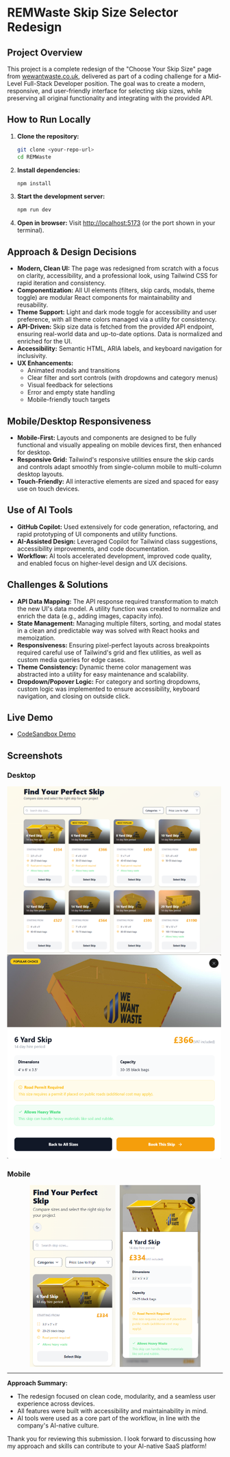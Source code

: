 # REMWaste Skip Size Selector Redesign

## Project Overview

This project is a complete redesign of the "Choose Your Skip Size" page from [wewantwaste.co.uk](https://wewantwaste.co.uk/), delivered as part of a coding challenge for a Mid-Level Full-Stack Developer position. The goal was to create a modern, responsive, and user-friendly interface for selecting skip sizes, while preserving all original functionality and integrating with the provided API.

## How to Run Locally

1. **Clone the repository:**
   ```sh
   git clone <your-repo-url>
   cd REMWaste
   ```
2. **Install dependencies:**
   ```sh
   npm install
   ```
3. **Start the development server:**
   ```sh
   npm run dev
   ```
4. **Open in browser:**
   Visit [http://localhost:5173](http://localhost:5173) (or the port shown in your terminal).

## Approach & Design Decisions

- **Modern, Clean UI:** The page was redesigned from scratch with a focus on clarity, accessibility, and a professional look, using Tailwind CSS for rapid iteration and consistency.
- **Componentization:** All UI elements (filters, skip cards, modals, theme toggle) are modular React components for maintainability and reusability.
- **Theme Support:** Light and dark mode toggle for accessibility and user preference, with all theme colors managed via a utility for consistency.
- **API-Driven:** Skip size data is fetched from the provided API endpoint, ensuring real-world data and up-to-date options. Data is normalized and enriched for the UI.
- **Accessibility:** Semantic HTML, ARIA labels, and keyboard navigation for inclusivity.
- **UX Enhancements:**
  - Animated modals and transitions
  - Clear filter and sort controls (with dropdowns and category menus)
  - Visual feedback for selections
  - Error and empty state handling
  - Mobile-friendly touch targets

## Mobile/Desktop Responsiveness

- **Mobile-First:** Layouts and components are designed to be fully functional and visually appealing on mobile devices first, then enhanced for desktop.
- **Responsive Grid:** Tailwind's responsive utilities ensure the skip cards and controls adapt smoothly from single-column mobile to multi-column desktop layouts.
- **Touch-Friendly:** All interactive elements are sized and spaced for easy use on touch devices.

## Use of AI Tools

- **GitHub Copilot:** Used extensively for code generation, refactoring, and rapid prototyping of UI components and utility functions.
- **AI-Assisted Design:** Leveraged Copilot for Tailwind class suggestions, accessibility improvements, and code documentation.
- **Workflow:** AI tools accelerated development, improved code quality, and enabled focus on higher-level design and UX decisions.

## Challenges & Solutions

- **API Data Mapping:** The API response required transformation to match the new UI's data model. A utility function was created to normalize and enrich the data (e.g., adding images, capacity info).
- **State Management:** Managing multiple filters, sorting, and modal states in a clean and predictable way was solved with React hooks and memoization.
- **Responsiveness:** Ensuring pixel-perfect layouts across breakpoints required careful use of Tailwind's grid and flex utilities, as well as custom media queries for edge cases.
- **Theme Consistency:** Dynamic theme color management was abstracted into a utility for easy maintenance and scalability.
- **Dropdown/Popover Logic:** For category and sorting dropdowns, custom logic was implemented to ensure accessibility, keyboard navigation, and closing on outside click.

## Live Demo

- [CodeSandbox Demo](https://codesandbox.io/p/github/your-username/remwaste-skip-selector)

## Screenshots

### Desktop

<img src="./public/screenshots/1.png" alt="Desktop Screenshot" width="500" />
<img src="./public/screenshots/2.png" alt="Desktop Screenshot" width="500" />

### Mobile

<div style="display: flex; justify-content: center; gap: 10px;">
  <img src="./public/screenshots/3.png" alt="Mobile 1" width="200" />
  <img src="./public/screenshots/4.png" alt="Mobile 2" width="189" />
</div>

---

**Approach Summary:**

- The redesign focused on clean code, modularity, and a seamless user experience across devices.
- All features were built with accessibility and maintainability in mind.
- AI tools were used as a core part of the workflow, in line with the company's AI-native culture.

Thank you for reviewing this submission. I look forward to discussing how my approach and skills can contribute to your AI-native SaaS platform!
